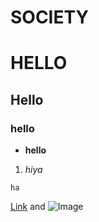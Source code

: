 # SOCIETY


# HELLO

## Hello

### hello
- **hello**

1. _hiya_

`ha`


[Link](url) and ![Image](src)
```

